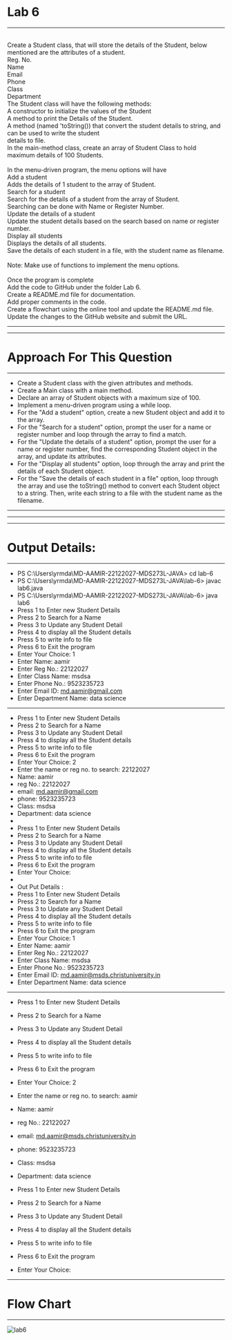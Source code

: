 # Lab 6
************************************************************************************************************************************************
<br>Create a Student class, that will store the details of the Student, below mentioned are the attributes of a student.
<br>Reg. No.
<br>Name
<br>Email
<br>Phone
<br>Class
<br>Department
<br>The Student class will have the following methods:
<br>A constructor to initialize the values of the Student
<br>A method to print the Details of the Student.
<br>A method (named 'toString()) that convert the student details to string, and can be used to write the student <br>details to file.
<br>In the main-method class, create an array of Student Class to hold maximum details of 100 Students.
<br>
<br>In the menu-driven program, the menu options will have
<br>Add a student
<br>Adds the details of 1 student to the array of Student.
<br>Search for a student
<br>Search for the details of a student from the array of Student.
<br>Searching can be done with Name or Register Number.
<br>Update the details of a student
<br>Update the student details based on the search based on name or register number.
<br>Display all students
<br>Displays the details of all students.
<br>Save the details of each student in a file, with the student name as filename.
<br>
<br>Note: Make use of functions to implement the menu options.
<br>
<br>Once the program is complete
<br>Add the code to GitHub under the folder Lab 6.
<br>Create a README.md file for documentation.
<br>Add proper comments in the code.
<br>Create a flowchart using the online tool and update the README.md file.
<br>Update the changes to the GitHub website and submit the URL.
*********************************************************************************************************************************

******************************************************
 # Approach For This Question
 *****************************************************
 
* Create a Student class with the given attributes and methods.
* Create a Main class with a main method.
* Declare an array of Student objects with a maximum size of 100.
* Implement a menu-driven program using a while loop.
* For the "Add a student" option, create a new Student object and add it to the array.
* For the "Search for a student" option, prompt the user for a name or register number and loop through the array to find a match.
* For the "Update the details of a student" option, prompt the user for a name or register number, find the corresponding Student object in the array, and update its attributes.
* For the "Display all students" option, loop through the array and print the details of each Student object.
* For the "Save the details of each student in a file" option, loop through the array and use the toString() method to convert each Student object to a string. Then, write each string to a file with the student name as the filename.
**********************************************************************************************************************************
**********************************************************************************************************************************

***********************************
#  Output Details:
***********************************
  - PS C:\Users\yrmda\MD-AAMIR-22122027-MDS273L-JAVA> cd lab-6
  - PS C:\Users\yrmda\MD-AAMIR-22122027-MDS273L-JAVA\lab-6> javac lab6.java
  - PS C:\Users\yrmda\MD-AAMIR-22122027-MDS273L-JAVA\lab-6> java lab6
  - Press 1 to Enter new Student Details
  - Press 2 to Search for a Name
  - Press 3 to Update any Student Detail
  - Press 4 to display all the Student details
  - Press 5 to write info to file
  - Press 6 to Exit the program
  - Enter Your Choice: 1
  - Enter Name: aamir
  - Enter Reg No.: 22122027
  - Enter Class Name: msdsa
  - Enter Phone No.: 9523235723
  - Enter Email ID: md.aamir@gmail.com
  - Enter Department Name: data science
  - -------------------------------------------------------------------
  - Press 1 to Enter new Student Details
  - Press 2 to Search for a Name
  - Press 3 to Update any Student Detail
  - Press 4 to display all the Student details
  - Press 5 to write info to file
  - Press 6 to Exit the program
  - Enter Your Choice: 2
  - Enter the name or reg no. to search: 22122027
  - Name: aamir
  - reg No.: 22122027
  - email: md.aamir@gmail.com
  - phone: 9523235723
  - Class: msdsa
  - Department: data science
  - 
  - Press 1 to Enter new Student Details
  - Press 2 to Search for a Name
  - Press 3 to Update any Student Detail
  - Press 4 to display all the Student details
  - Press 5 to write info to file
  - Press 6 to Exit the program
  - Enter Your Choice:
  - 
  - Out Put Details :
  - Press 1 to Enter new Student Details
  - Press 2 to Search for a Name
  - Press 3 to Update any Student Detail      
  - Press 4 to display all the Student details
  - Press 5 to write info to file
  - Press 6 to Exit the program
  - Enter Your Choice: 1
  - Enter Name: aamir
  - Enter Reg No.: 22122027
  - Enter Class Name: msdsa
  - Enter Phone No.: 9523235723
  - Enter Email ID: md.aamir@msds.christuniversity.in
  - Enter Department Name: data science
-------------------------------------------------------------------
  - Press 1 to Enter new Student Details
  - Press 2 to Search for a Name
  - Press 3 to Update any Student Detail
  - Press 4 to display all the Student details
  - Press 5 to write info to file
  - Press 6 to Exit the program
  - Enter Your Choice: 2
  - Enter the name or reg no. to search: aamir
  - Name: aamir
  - reg No.: 22122027
  - email: md.aamir@msds.christuniversity.in
  - phone: 9523235723
  - Class: msdsa
  - Department: data science

  - Press 1 to Enter new Student Details
  - Press 2 to Search for a Name
  - Press 3 to Update any Student Detail
  - Press 4 to display all the Student details
  - Press 5 to write info to file
  - Press 6 to Exit the program
  - Enter Your Choice:
  ******************************************************************************************************************************
  
  # Flow Chart
  *******************
  
![lab6](https://github.com/mdaamir6870/MD-AAMIR-22122027-MDS273L-JAVA/assets/97155542/61225759-caf7-4111-91c8-ec1e66cb34a4)
